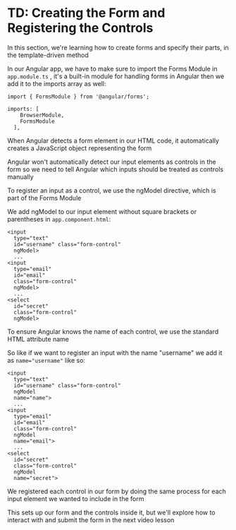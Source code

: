 # TD: Creating the Form and Registering the Controls

In this section, we're learning how to create forms and specify their parts, in the template-driven method

In our Angular app, we have to make sure to import the Forms Module in `app.module.ts` , it's a built-in module for handling forms in Angular then we add it to the imports array as well:

```
import { FormsModule } from '@angular/forms';

imports: [
    BrowserModule,
    FormsModule
  ],
```

When Angular detects a form element in our HTML code, it automatically creates a JavaScript object representing the form

Angular won't automatically detect our input elements as controls in the form so we need to tell Angular which inputs should be treated as controls manually

To register an input as a control, we use the ngModel directive, which is part of the Forms Module

We add ngModel to our input element without square brackets or parentheses
in `app.component.html`:

```
<input
  type="text"
  id="username" class="form-control"
  ngModel>
  ...
<input
  type="email"
  id="email"
  class="form-control"
  ngModel>
  ...
<select
  id="secret"
  class="form-control"
  ngModel>
```

To ensure Angular knows the name of each control, we use the standard HTML attribute name

So like if we want to register an input with the name "username" we add it as `name="username"`
like so:

```
<input
  type="text"
  id="username" class="form-control"
  ngModel
  name="name">
  ...
<input
  type="email"
  id="email"
  class="form-control"
  ngModel
  name="email">
  ...
<select
  id="secret"
  class="form-control"
  ngModel
  name="secret">
```

We registered each control in our form by doing the same process for each input element we wanted to include in the form

This sets up our form and the controls inside it, but we'll explore how to interact with and submit the form in the next video lesson
